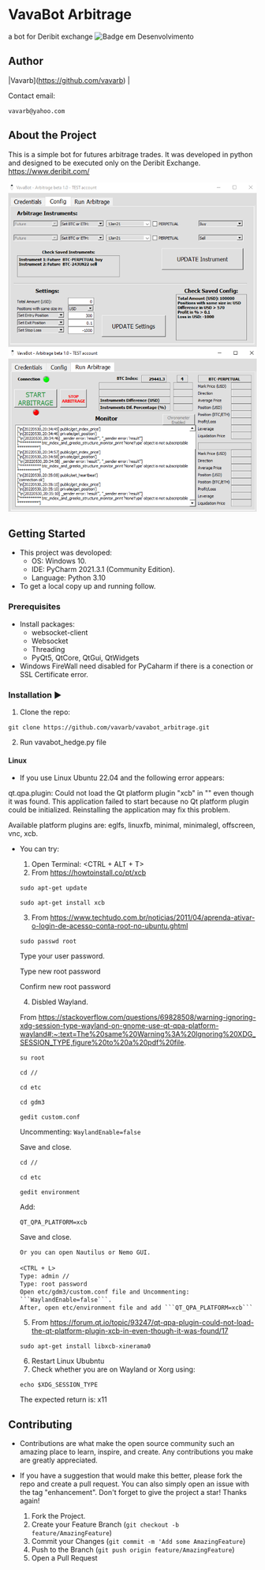 # VavaBot Arbitrage
a bot for Deribit exchange 
![Badge em Desenvolvimento](http://img.shields.io/static/v1?label=STATUS&message=EM%20DESENVOLVIMENTO&color=GREEN&style=for-the-badge)

## Author
|Vavarb</sub>](https://github.com/vavarb) | 

Contact email:
```
vavarb@yahoo.com
```

## About the Project
This is a simple bot for futures arbitrage trades. It was developed in python and designed to be executed only on the Deribit Exchange.
  https://www.deribit.com/

<img src = 'https://github.com/vavarb/vavabot_arbitrage/blob/7b8af14d9c9c42de3f74eee2e4cb370d7c790077/img/img1.PNG'>
<img src = 'https://github.com/vavarb/vavabot_arbitrage/blob/7b8af14d9c9c42de3f74eee2e4cb370d7c790077/img/img2.PNG'>

## Getting Started
- This project was devoloped:
  - OS: Windows 10.
  - IDE: PyCharm 2021.3.1 (Community Edition).
  - Language: Python 3.10
- To get a local copy up and running follow.

### Prerequisites
- Install packages:
   - websocket-client
   - Websocket
   - Threading
   - PyQt5, QtCore, QtGui, QtWidgets
- Windows FireWall need disabled for PyCaharm if there is a conection or SSL Certificate error.

### Installation :arrow_forward:
  1. Clone the repo:
```
git clone https://github.com/vavarb/vavabot_arbitrage.git
```
  2. Run vavabot_hedge.py file

#### Linux
- If you use Linux Ubuntu 22.04 and the following error appears:

qt.qpa.plugin: Could not load the Qt platform plugin "xcb" in "" even though it was found.
This application failed to start because no Qt platform plugin could be initialized. Reinstalling the application may fix this problem.

Available platform plugins are: eglfs, linuxfb, minimal, minimalegl, offscreen, vnc, xcb.

- You can try:
  1. Open Terminal: <CTRL + ALT + T>
  2. From https://howtoinstall.co/pt/xcb

  ```
  sudo apt-get update
  ```

  ```
  sudo apt-get install xcb
  ```

  3. From https://www.techtudo.com.br/noticias/2011/04/aprenda-ativar-o-login-de-acesso-conta-root-no-ubuntu.ghtml

  ```
  sudo passwd root
  ```

  Type your user password.

  Type new root password

  Confirm new root password

  4. Disbled Wayland. 

  From https://stackoverflow.com/questions/69828508/warning-ignoring-xdg-session-type-wayland-on-gnome-use-qt-qpa-platform-wayland#:~:text=The%20same%20Warning%3A%20Ignoring%20XDG_SESSION_TYPE,figure%20to%20a%20pdf%20file.
  
  ```
  su root
  ```

  ```
  cd //
  ```

  ```
  cd etc
  ```

  ```
  cd gdm3
  ```

  ```
  gedit custom.conf
  ```

  Uncommenting: ```WaylandEnable=false```

  Save and close.

  ```
  cd //
  ```

  ```
  cd etc
  ```

  ```
  gedit environment
  ```

  Add: 
  ```
  QT_QPA_PLATFORM=xcb
  ```

  Save and close.

    ```
    Or you can open Nautilus or Nemo GUI. 

    <CTRL + L>  
    Type: admin //
    Type: root password         
    Open etc/gdm3/custom.conf file and Uncommenting: ```WaylandEnable=false```.
    After, open etc/environment file and add ```QT_QPA_PLATFORM=xcb```
  ```
  

  5. From https://forum.qt.io/topic/93247/qt-qpa-plugin-could-not-load-the-qt-platform-plugin-xcb-in-even-though-it-was-found/17

  ```
  sudo apt-get install libxcb-xinerama0
  ```

  6. Restart Linux Ububntu
  7. Check whether you are on Wayland or Xorg using:
  ```
  echo $XDG_SESSION_TYPE
  ```
  The expected return is: x11

## Contributing
- Contributions are what make the open source community such an amazing place to learn, inspire, and create. Any contributions you make are greatly appreciated.

- If you have a suggestion that would make this better, please fork the repo and create a pull request. You can also simply open an issue with the tag "enhancement". Don't forget to give the project a star! Thanks again!

  1. Fork the Project.
  2. Create your Feature Branch (````git checkout -b feature/AmazingFeature````)
  3. Commit your Changes (````git commit -m 'Add some AmazingFeature````)
  4. Push to the Branch (````git push origin feature/AmazingFeature````)
  5. Open a Pull Request